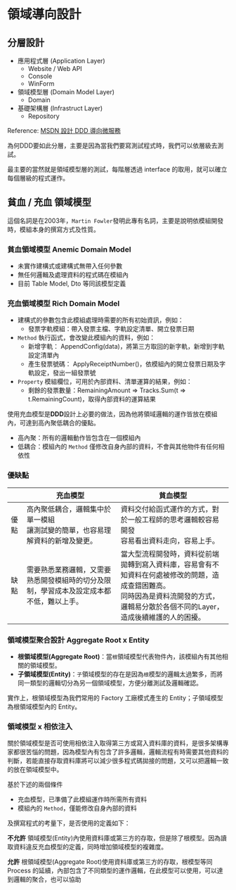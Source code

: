 # 領域導向設計

## 分層設計

- 應用程式層 (Application Layer)
  - Website / Web API
  - Console
  - WinForm
- 領域模型層 (Domain Model Layer)
  - Domain
- 基礎架構層 (Infrastruct Layer)
  - Repository 

Reference: [MSDN 設計 DDD 導向微服務](https://docs.microsoft.com/zh-tw/dotnet/architecture/microservices/microservice-ddd-cqrs-patterns/ddd-oriented-microservice)

為何DDD要如此分層，主要是因為當我們要寫測試程式時，我們可以依層級去測試。 

最主要的當然就是領域模型層的測試，每階層透過 interface 的取用，就可以確立每個層級的程式運作。

## 貧血 / 充血 領域模型

這個名詞是在2003年，`Martin Fowler`發明此專有名詞，主要是說明依模組開發時，模組本身的撰寫方式及性質。

### 貧血領域模型 Anemic Domain Model

- 未實作建構式或建構式無帶入任何參數
- 無任何邏輯及處理資料的程式碼在模組內
- 目前 Table Model, Dto 等同該模型定義

### 充血領域模型 Rich Domain Model

- 建構式的參數包含此模組處理時需要的所有初始資訊，例如：
    * 發票字軌模組：帶入發票主檔、字軌設定清單、開立發票日期
- `Method` 執行函式，會改變此模組內的資料，例如：
    * 新增字軌： AppendConfig(data)，將第三方取回的新字軌，新增到字軌設定清單內
    * 產生發票號碼： ApplyReceiptNumber()，依模組內的開立發票日期及字軌設定，發出一組發票號
- `Property` 模組欄位，可用於內部資料、清單運算的結果，例如：
    * 剩餘的發票數量：RemainingAmount => Tracks.Sum(t => t.RemainingCount)，取得內部資料的運算結果

使用充血模型是**DDD**設計上必要的做法，因為他將領域邏輯的運作皆放在模組內，可達到高內聚低耦合的優點。
- 高內聚：所有的邏輯動作皆包含在一個模組內
- 低耦合：模組內的 `Method` 僅修改自身內部的資料，不會與其他物件有任何相依性

### 優缺點

| | 充血模型 | 貧血模型 | 
| --- | --- | --- | 
| 優點 | 高內聚低耦合，邏輯集中於單一模組<br />讓測試變的簡單，也容易理解資料的新增及變更。| 資料交付給函式運作的方式，對於一般工程師的思考邏輯較容易開發<br />容易看出資料走向，容易上手。| 
| 缺點 | 需要熟悉業務邏輯，又需要熟悉開發模組時的切分及限制，學習成本及設定成本都不低，難以上手。 |當大型流程開發時，資料從前端拋轉到寫入資料庫，容易會有不知資料在何處被修改的問題，造成查錯困難高。<br />同時因為是資料流開發的方式，邏輯易分散於各個不同的Layer，造成後續維護的人的困擾。| 

### 領域模型聚合設計 Aggregate Root x Entity

- **根領域模型(Aggregate Root)**：當`根`領域模型代表物件內，該模組內有其他相關的領域模型。
- **子領域模型(Entity)**：`子`領域模型的存在是因為`根`模型的邏輯太過繁多，而將同一類型的邏輯切分為另一個領域模型，方便分離測試及邏輯確認。

實作上，根領域模型為我們常用的 Factory 工廠模式產生的 Entity；子領域模型為根領域模型內的 Entity。

### 領域模型 x 相依注入

關於領域模型是否可使用相依注入取得第三方或寫入資料庫的資料，是很多架構專家都很苦惱的問題，因為模型內有包含了許多邏輯，邏輯流程有時需要其他資料的判斷，若能直接存取資料庫將可以減少很多程式碼拋接的問題，又可以把邏輯一致的放在領域模型中。

基於下述的兩個條件
* 充血模型，已準備了此模組運作時所需所有資料
* 模組內的 `Method`，僅能修改自身內部的資料

及撰寫程式的考量下，是否使用的定義如下：

**不允許** 領域模型(Entity)內使用資料庫或第三方的存取，但是除了根模型。因為讀取資料違反充血模型的定義，同時增加領域模型的複雜度。

**允許** 根領域模型(Aggregate Root)使用資料庫或第三方的存取，根模型等同 Process 的延續，內部包含了不同類型的運作邏輯，在此模型可以使用，可以達到邏輯的聚合，也可以協助


